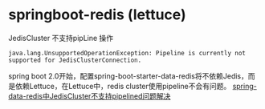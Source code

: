 # springboot-redis (lettuce)

JedisCluster 不支持pipLine 操作

    java.lang.UnsupportedOperationException: Pipeline is currently not supported for JedisClusterConnection.
    
spring boot 2.0开始，配置spring-boot-starter-data-redis将不依赖Jedis，而是依赖Lettuce，在Lettuce中，redis cluster使用pipeline不会有问题。
[spring-data-redis中JedisCluster不支持pipelined问题解决](https://www.jianshu.com/p/7d7175e4616a)


